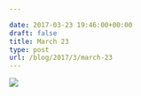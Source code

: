 ```yaml
---

date: 2017-03-23 19:46:00+00:00
draft: false
title: March 23
type: post
url: /blog/2017/3/march-23
---
```


![](/images/2017-03-23-20173march-23/image-asset.jpeg)

